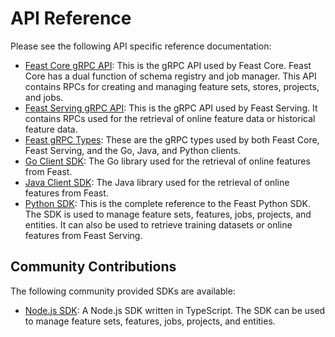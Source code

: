 # API Reference

Please see the following API specific reference documentation:

* [Feast Core gRPC API](https://api.docs.feast.dev/grpc/feast/core/coreservice.pb.html): This is the gRPC API used by Feast Core. Feast Core has a dual function of schema registry and job manager. This API contains RPCs for creating and managing feature sets, stores, projects, and jobs.
* [Feast Serving gRPC API](https://api.docs.feast.dev/grpc/feast/serving/servingservice.pb.html): This is the gRPC API used by Feast Serving. It contains RPCs used for the retrieval of online feature data or historical feature data.
* [Feast gRPC Types](https://api.docs.feast.dev/grpc/feast/types/value.pb): These are the gRPC types used by both Feast Core, Feast Serving, and the Go, Java, and Python clients.
* [Go Client SDK](https://godoc.org/github.com/feast-dev/feast/sdk/go): The Go library used for the retrieval of online features from Feast.
* [Java Client SDK](https://javadoc.io/doc/dev.feast/feast-sdk): The Java library used for the retrieval of online features from Feast.
* [Python SDK](https://api.docs.feast.dev/python/): This is the complete reference to the Feast Python SDK. The SDK is used to manage feature sets, features, jobs, projects, and entities. It can also be used to retrieve training datasets or online features from Feast Serving.

## Community Contributions

The following community provided SDKs are available:

* [Node.js SDK](https://github.com/MichaelHirn/feast-client/): A Node.js SDK written in TypeScript. The SDK can be used to manage feature sets, features, jobs, projects, and entities.

